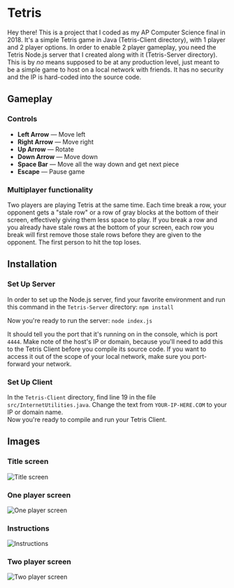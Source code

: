 # Tetris
Hey there! This is a project that I coded as my AP Computer Science final in 2018. It's a simple Tetris game in Java (Tetris-Client directory), with 1 player and 2 player options. In order to enable 2 player gameplay, you need the Tetris Node.js server that I created along with it (Tetris-Server directory).
<br>
This is by _no_ means supposed to be at any production level, just meant to be a simple game to host on a local network with friends. It has no security and the IP is hard-coded into the source code.

## Gameplay
### Controls
* **Left Arrow** — Move left
* **Right Arrow** — Move right
* **Up Arrow** — Rotate
* **Down Arrow** — Move down
* **Space Bar** — Move all the way down and get next piece
* **Escape** — Pause game

### Multiplayer functionality
Two players are playing Tetris at the same time. Each time break a row, your opponent gets a "stale row" or a row of gray blocks at the bottom of their screen, effectively giving them less space to play. If you break a row and you already have stale rows at the bottom of your screen, each row you break will first remove those stale rows before they are given to the opponent. The first person to hit the top loses.

## Installation
### Set Up Server
In order to set up the Node.js server, find your favorite environment and run this command in the `Tetris-Server` directory:
```npm install```

Now you're ready to run the server:
```node index.js```

It should tell you the port that it's running on in the console, which is port `4444`. Make note of the host's IP or domain, because you'll need to add this to the Tetris Client before you compile its source code. If you want to access it out of the scope of your local network, make sure you port-forward your network.

### Set Up Client
In the `Tetris-Client` directory, find line 19 in the file `src/InternetUtilities.java`. Change the text from `YOUR-IP-HERE.COM` to your IP or domain name.
<br>
Now you're ready to compile and run your Tetris Client.

## Images
### Title screen
![Title screen](https://i.imgur.com/7m7Zz7T.png)
### One player screen
![One player screen](https://i.imgur.com/Zp9XdO2.png)
### Instructions
![Instructions](https://i.imgur.com/CZ9L6qe.png)
### Two player screen
![Two player screen](https://i.imgur.com/SmOGDxJ.png)